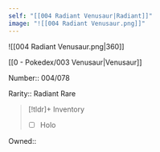 ```yaml
---
self: "[[004 Radiant Venusaur|Radiant]]"
image: "![[004 Radiant Venusaur.png]]"
---
```


![[004 Radiant Venusaur.png|360]]

[[0 - Pokedex/003 Venusaur|Venusaur]]

Number:: 004/078

Rarity:: Radiant Rare

> [!tldr]+ Inventory
> - [ ] Holo

Owned:: 

